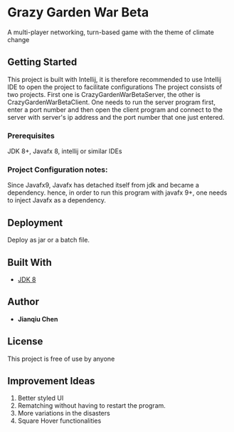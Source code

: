 # Grazy Garden War Beta

A multi-player networking, turn-based game with the theme of climate change

## Getting Started
This project is built with Intellij, it is therefore recommended to 
use Intellij IDE to open the project to facilitate configurations
The project consists of two projects. First one is CrazyGardenWarBetaServer,
the other is CrazyGardenWarBetaClient. One needs to run the server program first,
enter a port number and then open the client program and connect to the server
with server's ip address and the port number that one just entered.

### Prerequisites

JDK 8+, Javafx 8, intellij or similar IDEs

### Project Configuration notes: 

Since Javafx9, Javafx has detached itself from jdk and became a dependency. 
hence, in order to run this program with javafx 9+, one needs to inject 
Javafx as a dependency.

## Deployment
Deploy as jar or a batch file. 
## Built With

* [JDK 8](https://www.oracle.com/java/technologies/javase-downloads.html)
  
## Author

* **Jianqiu Chen**

## License
This project is free of use by anyone

## Improvement Ideas
1. Better styled UI
2. Rematching without having to restart the program.
3. More variations in the disasters
4. Square Hover functionalities
